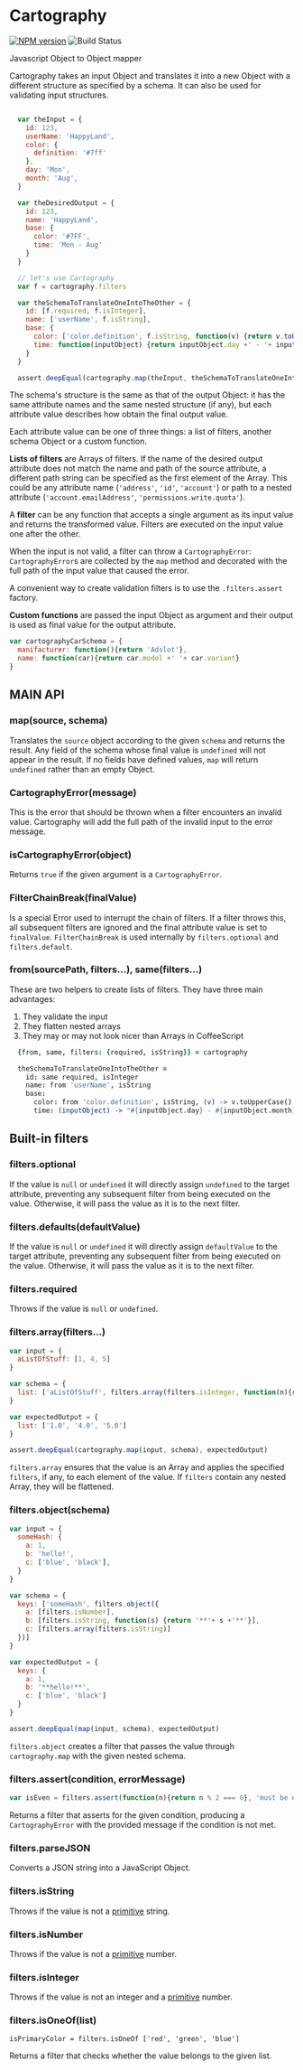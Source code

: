 Cartography
===========

[![NPM version][npm-image]][npm-url]
![Build Status](https://github.com/Adslot/cartography/workflows/Node.js%20CI/badge.svg)

Javascript Object to Object mapper

Cartography takes an input Object and translates it into a new Object with a
different structure as specified by a schema.
It can also be used for validating input structures.


```javascript

  var theInput = {
    id: 123,
    userName: 'HappyLand',
    color: {
      definition: '#7ff'
    },
    day: 'Mon',
    month: 'Aug',
  }

  var theDesiredOutput = {
    id: 123,
    name: 'HappyLand',
    base: {
      color: '#7FF',
      time: 'Mon - Aug'
    }
  }

  // let's use Cartography
  var f = cartography.filters

  var theSchemaToTranslateOneIntoTheOther = {
    id: [f.required, f.isInteger],
    name: ['userName', f.isString],
    base: {
      color: ['color.definition', f.isString, function(v) {return v.toUpperCase()}],
      time: function(inputObject) {return inputObject.day +' - '+ inputObject.month}
    }
  }

  assert.deepEqual(cartography.map(theInput, theSchemaToTranslateOneIntoTheOther), theDesiredOutput)
```

The schema's structure is the same as that of the output Object: it has the
same attribute names and the same nested structure (if any), but each
attribute value describes how obtain the final output value.

Each attribute value can be one of three things: a list of filters, another
schema Object or a custom function.

**Lists of filters** are Arrays of filters.
If the name of the desired output attribute does not match the name and path of the source attribute,
a different path string can be specified as the first element of the Array.
This could be any attribute name (`'address'`, `'id'`, `'account'`) or path to a
nested attribute (`'account.emailAddress'`, `'permissions.write.quota'`).

A **filter** can be any function that accepts a single argument as its input value
and returns the transformed value.
Filters are executed on the input value one after the other.

When the input is not valid, a filter can throw a `CartographyError`:
`CartographyError`s are collected by the `map` method and decorated with the
full path of the input value that caused the error.

A convenient way to create validation filters is to use the `.filters.assert` factory.


**Custom functions** are passed the input Object as argument and their output
is used as final value for the output attribute.
```javascript
var cartographyCarSchema = {
  manifacturer: function(){return 'Adslot'},
  name: function(car){return car.model +' '+ car.variant}
}
```


MAIN API
--------

### map(source, schema)
Translates the `source` object according to the given `schema` and returns the result.
Any field of the schema whose final value is `undefined` will not appear in the result.
If no fields have defined values, `map` will return `undefined` rather than an empty Object.


### CartographyError(message)
This is the error that should be thrown when a filter encounters an invalid value.
Cartography will add the full path of the invalid input to the error message.


### isCartographyError(object)
Returns `true` if the given argument is a `CartographyError`.


### FilterChainBreak(finalValue)
Is a special Error used to interrupt the chain of filters.
If a filter throws this, all subsequent filters are ignored and the final attribute value
is set to `finalValue`.
`FilterChainBreak` is used internally by `filters.optional` and `filters.default`.


### from(sourcePath, filters...), same(filters...)
These are two helpers to create lists of filters.
They have three main advantages:

1. They validate the input
2. They flatten nested arrays
3. They may or may not look nicer than Arrays in CoffeeScript

```coffeescript
  {from, same, filters: {required, isString}} = cartography

  theSchemaToTranslateOneIntoTheOther =
    id: same required, isInteger
    name: from 'userName', isString
    base:
      color: from 'color.definition', isString, (v) -> v.toUpperCase()
      time: (inputObject) -> "#{inputObject.day} - #{inputObject.month}"
```


Built-in filters
----------------

### filters.optional
If the value is `null` or `undefined` it will directly assign `undefined` to the target attribute,
preventing any subsequent filter from being executed on the value.
Otherwise, it will pass the value as it is to the next filter.


### filters.defaults(defaultValue)
If the value is `null` or `undefined` it will directly assign `defaultValue` to the target attribute,
preventing any subsequent filter from being executed on the value.
Otherwise, it will pass the value as it is to the next filter.


### filters.required
Throws if the value is `null` or `undefined`.


### filters.array(filters...)
```javascript
var input = {
  aListOfStuff: [1, 4, 5]
}

var schema = {
  list: ['aListOfStuff', filters.array(filters.isInteger, function(n){return n+'.0'})]
}

var expectedOutput = {
  list: ['1.0', '4.0', '5.0']
}

assert.deepEqual(cartography.map(input, schema), expectedOutput)
```
`filters.array` ensures that the value is an Array and applies the specified `filters`, if any, to each element of the value.
If `filters` contain any nested Array, they will be flattened.


### filters.object(schema)
```javascript
var input = {
  someHash: {
    a: 1,
    b: 'hello!',
    c: ['blue', 'black'],
  }
}

var schema = {
  keys: ['someHash', filters.object({
    a: [filters.isNumber],
    b: [filters.isString, function(s) {return '**'+ s +'**'}],
    c: [filters.array(filters.isString)]
  })]
}

var expectedOutput = {
  keys: {
    a: 1,
    b: '**hello!**',
    c: ['blue', 'black']
  }
}

assert.deepEqual(map(input, schema), expectedOutput)
```
`filters.object` creates a filter that passes the value through `cartography.map` with the given nested schema.


### filters.assert(condition, errorMessage)
```javascript
var isEven = filters.assert(function(n){return n % 2 === 0}, 'must be even')
```
Returns a filter that asserts for the given condition, producing a `CartographyError` with the provided
message if the condition is not met.


### filters.parseJSON
Converts a JSON string into a JavaScript Object.


### filters.isString
Throws if the value is not a [primitive][MDN] string.


### filters.isNumber
Throws if the value is not a [primitive][MDN] number.


### filters.isInteger
Throws if the value is not an integer and a [primitive][MDN] number.


### filters.isOneOf(list)
```
isPrimaryColor = filters.isOneOf ['red', 'green', 'blue']
```
Returns a filter that checks whether the value belongs to the given list.


[MDN]: https://developer.mozilla.org/en-US/docs/Web/JavaScript/Reference/Global_Objects/String#Distinction_between_string_primitives_and_String_objects
[npm-url]: https://npmjs.org/package/cartography
[npm-image]: https://badge.fury.io/js/cartography.svg
[daviddm-url]: https://david-dm.org/adslot/cartography.svg?theme=shields.io
[daviddm-image]: https://david-dm.org/adslot/cartography
